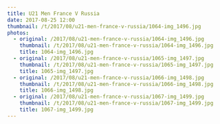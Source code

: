 ```yaml
---
title: U21 Men France V Russia
date: 2017-08-25 12:00
thumbnail: /t/2017/08/u21-men-france-v-russia/1064-img_1496.jpg
photos:
  - original: /2017/08/u21-men-france-v-russia/1064-img_1496.jpg
    thumbnail: /t/2017/08/u21-men-france-v-russia/1064-img_1496.jpg
    title: 1064-img_1496.jpg
  - original: /2017/08/u21-men-france-v-russia/1065-img_1497.jpg
    thumbnail: /t/2017/08/u21-men-france-v-russia/1065-img_1497.jpg
    title: 1065-img_1497.jpg
  - original: /2017/08/u21-men-france-v-russia/1066-img_1498.jpg
    thumbnail: /t/2017/08/u21-men-france-v-russia/1066-img_1498.jpg
    title: 1066-img_1498.jpg
  - original: /2017/08/u21-men-france-v-russia/1067-img_1499.jpg
    thumbnail: /t/2017/08/u21-men-france-v-russia/1067-img_1499.jpg
    title: 1067-img_1499.jpg
---
```

